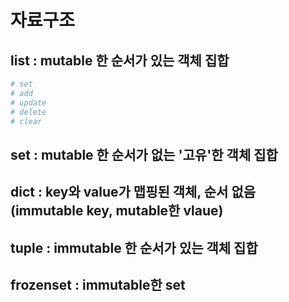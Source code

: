 # 자료구조

## list : mutable 한 순서가 있는 객체 집합
```python
# set
# add
# update
# delete
# clear
```
## set : mutable 한 순서가 없는 '고유'한 객체 집합
## dict : key와 value가 맵핑된 객체, 순서 없음 (immutable key, mutable한 vlaue)
## tuple : immutable 한 순서가 있는 객체 집합
## frozenset : immutable한 set
